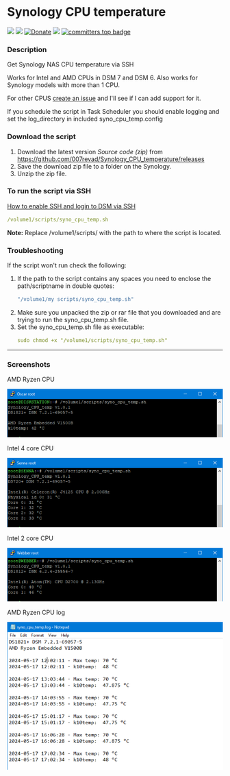 # Synology CPU temperature

<a href="https://github.com/007revad/Synology_CPU_temperature/releases"><img src="https://img.shields.io/github/release/007revad/Synology_CPU_temperature.svg"></a>
<a href="https://hits.seeyoufarm.com"><img src="https://hits.seeyoufarm.com/api/count/incr/badge.svg?url=https%3A%2F%2Fgithub.com%2F007revad%2FSynology_CPU_temperature&count_bg=%2379C83D&title_bg=%23555555&icon=&icon_color=%23E7E7E7&title=views&edge_flat=false"/></a>
[![Donate](https://img.shields.io/badge/Donate-PayPal-green.svg)](https://www.paypal.com/paypalme/007revad)
[![](https://img.shields.io/static/v1?label=Sponsor&message=%E2%9D%A4&logo=GitHub&color=%23fe8e86)](https://github.com/sponsors/007revad)
[![committers.top badge](https://user-badge.committers.top/australia/007revad.svg)](https://user-badge.committers.top/australia/007revad)

### Description

Get Synology NAS CPU temperature via SSH

Works for Intel and AMD CPUs in DSM 7 and DSM 6. Also works for Synology models with more than 1 CPU.

For other CPUS [create an issue](https://github.com/007revad/Synology_CPU_temperature/issues) and I'll see if I can add support for it. 

If you schedule the script in Task Scheduler you should enable logging and set the log_directory in included syno_cpu_temp.config

### Download the script

1. Download the latest version _Source code (zip)_ from https://github.com/007revad/Synology_CPU_temperature/releases
2. Save the download zip file to a folder on the Synology.
3. Unzip the zip file.

### To run the script via SSH

[How to enable SSH and login to DSM via SSH](https://kb.synology.com/en-global/DSM/tutorial/How_to_login_to_DSM_with_root_permission_via_SSH_Telnet)

```YAML
/volume1/scripts/syno_cpu_temp.sh
```

**Note:** Replace /volume1/scripts/ with the path to where the script is located.

### Troubleshooting

If the script won't run check the following:

1. If the path to the script contains any spaces you need to enclose the path/scriptname in double quotes:
   ```YAML
   "/volume1/my scripts/syno_cpu_temp.sh"
   ```
2. Make sure you unpacked the zip or rar file that you downloaded and are trying to run the syno_cpu_temp.sh file.
3. Set the syno_cpu_temp.sh file as executable:
   ```YAML
   sudo chmod +x "/volume1/scripts/syno_cpu_temp.sh"
   ```

-----
### Screenshots

<p align="left">AMD Ryzen CPU</p>
<p align="left"><img src="/images/amd.png"></p>

<p align="left">Intel 4 core CPU</p>
<p align="left"><img src="/images/intel_4core.png"></p>

<p align="left">Intel 2 core CPU</p>
<p align="left"><img src="/images/intel_2core.png"></p>

<p align="left">AMD Ryzen CPU log</p>
<p align="left"><img src="/images/log.png"></p>


